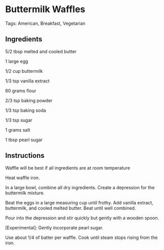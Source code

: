 # Buttermilk Waffles

Tags: American, Breakfast, Vegetarian



## Ingredients

5/2 tbsp melted and cooled butter

1 large egg

1/2 cup buttermilk

1/3 tsp vanilla extract

60 grams flour

2/3 tsp baking powder

1/3 tsp baking soda

1/3 tsp sugar

1 grams salt

1 tbsp pearl sugar



## Instructions

Waffle will be best if all ingredients are at room temperature

Heat waffle iron.

In a large bowl, combine all dry ingredients. Create a depression for the buttermilk mixture.

Beat the eggs in a large measuring cup until frothy. Add vanilla extract, buttermilk, and cooled melted butter. Beat until well combined.

Pour into the depression and stir quickly but gently with a wooden spoon.

[Experimental]: Gently incorporate pearl sugar.

Use about 1/4 of batter per waffle. Cook until steam stops rising from the iron.
